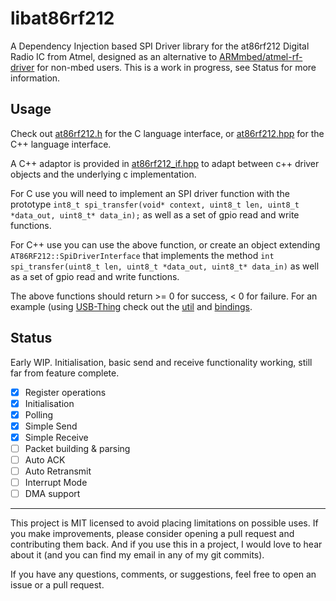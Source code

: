 # libat86rf212

A Dependency Injection based SPI Driver library for the at86rf212 Digital Radio IC from Atmel, designed as an alternative to [ARMmbed/atmel-rf-driver](https://github.com/ARMmbed/atmel-rf-driver) for non-mbed users.
This is a work in progress, see Status for more information.

## Usage
Check out [at86rf212.h](lib/at86rf212/at86rf212.h) for the C language interface, or [at86rf212.hpp](lib/at86rf212/at86rf212.hpp) for the C++ language interface.  

A C++ adaptor is provided in [at86rf212_if.hpp](lib/at86rf212/at86rf212_if.hpp) to adapt between c++ driver objects and the underlying c implementation.  

For C use you will need to implement an SPI driver function with the prototype `int8_t spi_transfer(void* context, uint8_t len, uint8_t *data_out, uint8_t* data_in);` as well as a set of gpio read and write functions.  

For C++ use you can use the above function, or create an object extending `AT86RF212::SpiDriverInterface` that implements the method `int spi_transfer(uint8_t len, uint8_t *data_out, uint8_t* data_in)` as well as a set of gpio read and write functions.  

The above functions should return >= 0 for success, < 0 for failure. For an example (using [USB-Thing](https://github.com/ryankurte/usb-thing) check out the [util](/util/source/main.cpp) and  [bindings](/util/source/usbthing_bindings.c). 

## Status

Early WIP. Initialisation, basic send and receive functionality working, still far from feature complete.

- [X] Register operations
- [X] Initialisation
- [X] Polling
- [X] Simple Send
- [X] Simple Receive
- [ ] Packet building & parsing
- [ ] Auto ACK
- [ ] Auto Retransmit
- [ ] Interrupt Mode
- [ ] DMA support

------

This project is MIT licensed to avoid placing limitations on possible uses. 
If you make improvements, please consider opening a pull request and contributing them back. 
And if you use this in a project, I would love to hear about it (and you can find my email in any of my git commits).  

If you have any questions, comments, or suggestions, feel free to open an issue or a pull request.
